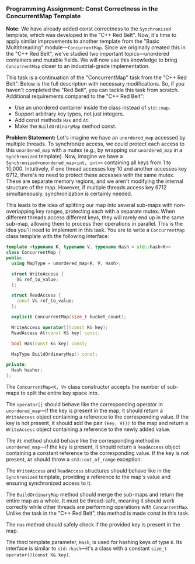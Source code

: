 ### Programming Assignment: Const Correctness in the ConcurrentMap Template

**Note:**
We have already added const correctness to the `Synchronized` template, which was developed in the "C++ Red Belt". Now, it's time to apply similar improvements to another template from the "Basic Multithreading" module—`ConcurrentMap`. Since we originally created this in the "C++ Red Belt", we've studied two important topics—unordered containers and mutable fields. We will now use this knowledge to bring `ConcurrentMap` closer to an industrial-grade implementation.

This task is a continuation of the "ConcurrentMap" task from the "C++ Red Belt". Below is the full description with necessary modifications. So, if you haven't completed the "Red Belt", you can tackle this task from scratch. Additional requirements compared to the "C++ Red Belt":

- Use an unordered container inside the class instead of `std::map`.
- Support arbitrary key types, not just integers.
- Add const methods `Has` and `At`.
- Make the `BuildOrdinaryMap` method const.

**Problem Statement:**
Let's imagine we have an `unordered_map` accessed by multiple threads. To synchronize access, we could protect each access to this `unordered_map` with a mutex (e.g., by wrapping our `unordered_map` in a `Synchronized` template). Now, imagine we have a `Synchronized<unordered_map<int, int>>` containing all keys from 1 to 10,000. Intuitively, if one thread accesses key 10 and another accesses key 6712, there's no need to protect these accesses with the same mutex. These are separate memory regions, and we aren't modifying the internal structure of the map. However, if multiple threads access key 6712 simultaneously, synchronization is certainly needed.

This leads to the idea of splitting our map into several sub-maps with non-overlapping key ranges, protecting each with a separate mutex. When different threads access different keys, they will rarely end up in the same sub-map, allowing them to process their operations in parallel. This is the idea you'll need to implement in this task. You are to write a `ConcurrentMap` class template with the following interface:

```cpp
template <typename K, typename V, typename Hash = std::hash<K>>
class ConcurrentMap {
public:
  using MapType = unordered_map<K, V, Hash>;

  struct WriteAccess {
    V& ref_to_value;
  };

  struct ReadAccess {
    const V& ref_to_value;
  };

  explicit ConcurrentMap(size_t bucket_count);

  WriteAccess operator[](const K& key);
  ReadAccess At(const K& key) const;

  bool Has(const K& key) const;

  MapType BuildOrdinaryMap() const;

private:
  Hash hasher;
};
```

The `ConcurrentMap<K, V>` class constructor accepts the number of sub-maps to split the entire key space into.

The `operator[]` should behave like the corresponding operator in `unordered_map`—if the key is present in the map, it should return a `WriteAccess` object containing a reference to the corresponding value. If the key is not present, it should add the pair `(key, V())` to the map and return a `WriteAccess` object containing a reference to the newly added value.

The `At` method should behave like the corresponding method in `unordered_map`—if the key is present, it should return a `ReadAccess` object containing a constant reference to the corresponding value. If the key is not present, `At` should throw a `std::out_of_range` exception.

The `WriteAccess` and `ReadAccess` structures should behave like in the `Synchronized` template, providing a reference to the map's value and ensuring synchronized access to it.

The `BuildOrdinaryMap` method should merge the sub-maps and return the entire map as a whole. It must be thread-safe, meaning it should work correctly while other threads are performing operations with `ConcurrentMap`. Unlike the task in the "C++ Red Belt", this method is made const in this task.

The `Has` method should safely check if the provided key is present in the map.

The third template parameter, `Hash`, is used for hashing keys of type `K`. Its interface is similar to `std::hash`—it's a class with a constant `size_t operator()(const K& key)`.